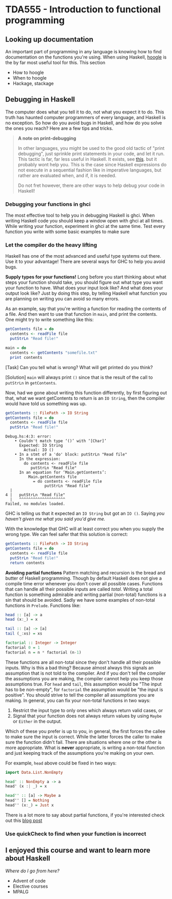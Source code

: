 # TDA555 - Introduction to functional programming


## Looking up documentation

An important part of programming in any language is knowing how to find 
documentation on the functions you're using. When using Haskell,
[hoogle](https://hoogle.haskell.org/) is the by far most useful tool for this.
This section 

- How to hoogle
- When to hoogle
- Hackage, stackage

## Debugging in Haskell

The computer does what you tell it to do, not what you expect it to do. This 
truth has haunted computer programmers of every language, and Haskell is no 
exception. So how do you avoid bugs in Haskell, and how do you solve the ones 
you reach? Here are a few tips and tricks.

> **A note on print-debugging** 
> 
> In other languages, you might be used to the good old tactic of "print
> debugging", just sprinkle print statements in your code, and let it run. 
> This tactic is far, far less useful in Haskell. It exists, see 
> [this](https://hackage.haskell.org/package/base-4.16.2.0/docs/Debug-Trace.html).
> but it probably wont help you. This is the case since Haskell expressions 
> do not execute in a sequential fashion like in imperative languages, but rather
> are evaluated when, and if, it is needed.
>
> Do not fret however, there are other ways to help debug your code in Haskell!
### Debugging your functions in ghci
The most effective tool to help you in debugging Haskell is ghci. 
When writing Haskell code you should keep a window open with ghci at all times.
While writing your function, experiment in ghci at the same time. Test every 
function you write with some basic examples to make sure 

### Let the compiler do the heavy lifting
Haskell has one of the most advanced and useful type systems out there. Use it
to your advantage! There are several ways for GHC to help you avoid bugs. 

**Supply types for your functions!**
Long before you start thinking about what steps your function
should take, you should figure out what type you want your function to have.
What does your input look like? And what does your output look like?
Just by doing this step, by telling Haskell what function you are planning on
writing you can avoid so many errors.

As an example, say that you're writing a function for reading the contents of a
file. And then want to use that function in `main`, and print the contents.
One might try to write something like this:
```haskell
getContents file = do
  contents <- readFile file
  putStrLn "Read file!"

main = do
  contents <- getContents "somefile.txt"
  print contents
```

[Task]
Can you tell what is wrong? What will get printed do you think?

[Solution]
`main` will always print `()` since that is the result of the call to `putStrLn`
in `getContents`.

Now, had we gone about writing this function differently, by first figuring out
that, what we want getContents to return is an `IO String`, then the compiler
would have told us something was up.

```haskell
getContents :: FilePath -> IO String
getContents file = do
  contents <- readFile file
  putStrLn "Read file!"
```

```
Debug.hs:4:3: error:
    • Couldn't match type ‘()’ with ‘[Char]’
      Expected: IO String
        Actual: IO ()
    • In a stmt of a 'do' block: putStrLn "Read file"
      In the expression:
        do contents <- readFile file
           putStrLn "Read file"
      In an equation for ‘Main.getContents’:
          Main.getContents file
            = do contents <- readFile file
                 putStrLn "Read file"
  |
4 |   putStrLn "Read file"
  |   ^^^^^^^^^^^^^^^^^^^^
Failed, no modules loaded.
```

GHC is telling us that it expected an `IO String` but got an `IO ()`. Saying
*you haven't given me what you said you'd give me.*

With the knowledge that GHC will at least correct you when you supply the wrong
type. We can feel safer that this solution is correct:
```haskell
getContents :: FilePath -> IO String
getContents file = do
  contents <- readFile file
  putStrLn "Read file!"
  return contents
```

**Avoiding partial functions** 
Pattern matching and recursion is the bread and butter of Haskell programming.
Though by default Haskell does not give a compile time error whenever you don't 
cover all possible cases. Functions that can handle all their possible
inputs are called *total*. Writing a total function is something admirable and 
writing partial (non-total) functions is a sin that should be avoided. Sadly we have some
examples of non-total functions in `Prelude`. Functions like:

```haskell
head :: [a] -> a
head (x:_) = x

tail :: [a] -> [a]
tail (_:xs) = xs

factorial :: Integer -> Integer
factorial 0 = 1
factorial n = n * factorial (n-1)
```
These functions are all non-total since they don't handle all their possible
inputs. Why is this a bad thing? Because almost always this signals an
assumption that is not told to the compiler. And if you don't tell the compiler
the assumptions you are making, the compiler cannot help you keep those
assumptions true. For `head` and `tail`, this assumption would be "The input has to be
non-empty", for `factorial` the assumption would be "the input is positive". You
should strive to tell the compiler all assumptions you are making. In general,
you can fix your non-total functions in two ways: 
1. Restrict the input type to only ones which always return valid cases, or
2. Signal that your function does not always return values by using `Maybe` or 
   `Either` in the output.

Which of these you prefer is up to you, in general, the first forces the callee
to make sure the input is correct. While the latter forces the caller to make
sure the function didn't fail. There are situations where one or the other is
more appropriate. What is **never** appropriate, is writing a non-total function
and just keeping track of the assumptions you're making on your own.

For example, `head` above could be fixed in two ways:
```haskell
import Data.List.NonEmpty

head' :: NonEmpty a -> a
head' (x :| _) = x

head'' :: [a] -> Maybe a
head'' [] = Nothing
head'' (x:_) = Just x
``` 

There is a lot more to say about partial functions, if you're interested
check out this [blog post](https://kowainik.github.io/posts/totality)

### Use quickCheck to find when your function is incorrect

## I enjoyed this course and want to learn more about Haskell
*Where do I go from here?*

- Advent of code
- Elective courses
- MPALG
